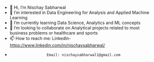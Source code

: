 - 👋 Hi, I’m Nischay Sabharwal
- 👀 I’m interested in Data Engineering for Analysis and Applied Machine Learning
- 🌱 I’m currently learning Data Science, Analytics and ML concepts
- 💞️ I’m looking to collaborate on Analytical projects related to most business problems or healthcare and sports
- 📫 How to reach me: LinkedIn- https://www.linkedin.com/in/nischaysabharwal/
-                      Email: nischaysabharwal1@gmail.com

<!---
NischaySabharwal1/NischaySabharwal1 is a ✨ special ✨ repository because its `README.md` (this file) appears on your GitHub profile.
You can click the Preview link to take a look at your changes.
--->
